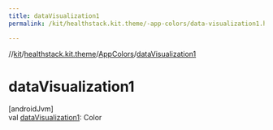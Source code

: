 ```yaml
---
title: dataVisualization1
permalink: /kit/healthstack.kit.theme/-app-colors/data-visualization1.html

---
```

//[kit](/kit.html)/[healthstack.kit.theme](../index.html)/[AppColors](index.html)/[dataVisualization1](data-visualization1.html)



# dataVisualization1



[androidJvm]\
val [dataVisualization1](data-visualization1.html): Color




